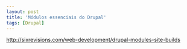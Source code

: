 ```yaml
---
layout: post
title: 'Módulos essenciais do Drupal'
tags: [Drupal]
---
```


<http://sixrevisions.com/web-development/drupal-modules-site-builds>
